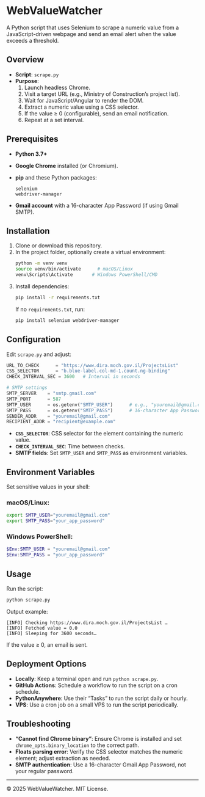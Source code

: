 # WebValueWatcher

A Python script that uses Selenium to scrape a numeric value from a JavaScript-driven webpage and send an email alert when the value exceeds a threshold.

## Overview

- **Script**: `scrape.py`
- **Purpose**:  
  1. Launch headless Chrome.  
  2. Visit a target URL (e.g., Ministry of Construction’s project list).  
  3. Wait for JavaScript/Angular to render the DOM.  
  4. Extract a numeric value using a CSS selector.  
  5. If the value ≥ 0 (configurable), send an email notification.  
  6. Repeat at a set interval.

## Prerequisites

- **Python 3.7+**  
- **Google Chrome** installed (or Chromium).  
- **pip** and these Python packages:
  ```
  selenium
  webdriver-manager
  ```

- **Gmail account** with a 16-character App Password (if using Gmail SMTP).

## Installation

1. Clone or download this repository.
2. In the project folder, optionally create a virtual environment:
   ```bash
   python -m venv venv
   source venv/bin/activate      # macOS/Linux
   venv\Scripts\Activate       # Windows PowerShell/CMD
   ```
3. Install dependencies:
   ```bash
   pip install -r requirements.txt
   ```
   If no `requirements.txt`, run:
   ```bash
   pip install selenium webdriver-manager
   ```

## Configuration

Edit `scrape.py` and adjust:

```python
URL_TO_CHECK      = "https://www.dira.moch.gov.il/ProjectsList"
CSS_SELECTOR      = "b.blue-label.col-md-1.count.ng-binding"
CHECK_INTERVAL_SEC = 3600   # Interval in seconds

# SMTP settings
SMTP_SERVER    = "smtp.gmail.com"
SMTP_PORT      = 587
SMTP_USER      = os.getenv("SMTP_USER")      # e.g., "youremail@gmail.com"
SMTP_PASS      = os.getenv("SMTP_PASS")      # 16-character App Password
SENDER_ADDR    = "youremail@gmail.com"
RECIPIENT_ADDR = "recipient@example.com"
```

- **`CSS_SELECTOR`**: CSS selector for the element containing the numeric value.  
- **`CHECK_INTERVAL_SEC`**: Time between checks.  
- **SMTP fields**: Set `SMTP_USER` and `SMTP_PASS` as environment variables.

## Environment Variables

Set sensitive values in your shell:

### macOS/Linux:
```bash
export SMTP_USER="youremail@gmail.com"
export SMTP_PASS="your_app_password"
```

### Windows PowerShell:
```powershell
$Env:SMTP_USER = "youremail@gmail.com"
$Env:SMTP_PASS = "your_app_password"
```

## Usage

Run the script:
```bash
python scrape.py
```
Output example:
```
[INFO] Checking https://www.dira.moch.gov.il/ProjectsList …
[INFO] Fetched value = 0.0
[INFO] Sleeping for 3600 seconds…
```
If the value ≥ 0, an email is sent.

## Deployment Options

- **Locally**: Keep a terminal open and run `python scrape.py`.
- **GitHub Actions**: Schedule a workflow to run the script on a cron schedule.
- **PythonAnywhere**: Use their “Tasks” to run the script daily or hourly.
- **VPS**: Use a cron job on a small VPS to run the script periodically.

## Troubleshooting

- **“Cannot find Chrome binary”**: Ensure Chrome is installed and set `chrome_opts.binary_location` to the correct path.
- **Floats parsing error**: Verify the CSS selector matches the numeric element; adjust extraction as needed.
- **SMTP authentication**: Use a 16-character Gmail App Password, not your regular password.

---

© 2025 WebValueWatcher. MIT License.